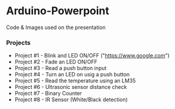 # Arduino-Powerpoint
Code &amp; Images used on the presentation

### Projects
- Project #1 - Blink and LED ON/OFF ("https://www.google.com")
- Project #2 - Fade an LED ON/OFF
- Project #3 - Read a push button input
- Project #4 - Turn an LED on usig a push button
- Project #5 - Read the temperature using an LM35
- Project #6 - Ultrasonic sensor distance check
- Project #7 - Binary Counter
- Project #8 - IR Sensor (White/Black detection)
